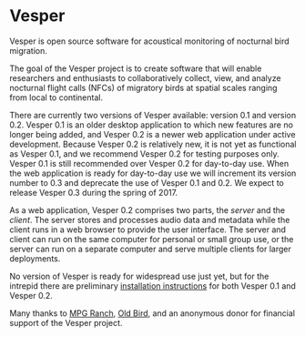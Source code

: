 Vesper
======

Vesper is open source software for acoustical monitoring of nocturnal bird migration.

The goal of the Vesper project is to create software that will enable researchers and enthusiasts to collaboratively collect, view, and analyze nocturnal flight calls (NFCs) of migratory birds at spatial scales ranging from local to continental.

There are currently two versions of Vesper available: version 0.1 and version 0.2. Vesper 0.1 is an older desktop application to which new features are no longer being added, and Vesper 0.2 is a newer web application under active development. Because Vesper 0.2 is relatively new, it is not yet as functional as Vesper 0.1, and we recommend Vesper 0.2 for testing purposes only. Vesper 0.1 is still recommended over Vesper 0.2 for day-to-day use. When the web application is ready for day-to-day use we will increment its version number to 0.3 and deprecate the use of Vesper 0.1 and 0.2. We expect to release Vesper 0.3 during the spring of 2017.

As a web application, Vesper 0.2 comprises two parts, the *server* and the *client*. The server stores and processes audio data and metadata while the client runs in a web browser to provide the user interface. The server and client can run on the same computer for personal or small group use, or the server can run on a separate computer and serve multiple clients for larger deployments.

No version of Vesper is ready for widespread use just yet, but for the intrepid there are preliminary [installation instructions](https://github.com/HaroldMills/Vesper/wiki/Installing-and-Updating-Vesper) for both Vesper 0.1 and Vesper 0.2.

Many thanks to [MPG Ranch](http://mpgranch.com), [Old Bird](http://oldbird.org), and an anonymous donor for financial support of the Vesper project.
